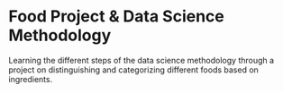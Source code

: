 # Food Project & Data Science Methodology
Learning the different steps of the data science methodology through a project on distinguishing and categorizing different foods based on ingredients.
